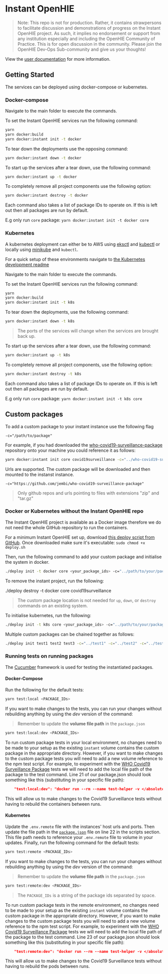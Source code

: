 # Instant OpenHIE

> Note: This repo is not for production. Rather, it contains strawpersons to facilitate discussion and demonstrations of progress on the Instant OpenHIE project. As such, it implies no endorsement or support from any institution especially and including the OpenHIE Community of Practice. This is for open discussion in the community. Please join the OpenHIE Dev-Ops Sub-community and give us your thoughts!

View the [user documentation](https://openhie.github.io/instant/) for more information.

## Getting Started

The services can be deployed using docker-compose or kubernetes.

### Docker-compose

Navigate to the main folder to execute the commands.

To set the Instant OpenHIE services run the following command:

```sh
yarn
yarn docker:build
yarn docker:instant init -t docker
```

To tear down the deployments use the opposing command:

```bash
yarn docker:instant down -t docker
```

To start up the services after a tear down, use the following command:

```bash
yarn docker:instant up -t docker
```

To completely remove all project components use the following option:

```bash
yarn docker:instant destroy -t docker
```

Each command also takes a list of package IDs to operate on. If this is left out then all packages are run by default.

E.g only run `core` package: `yarn docker:instant init -t docker core`

### Kubernetes

A kubernetes deployment can either be to AWS using [eksctl](https://docs.aws.amazon.com/eks/latest/userguide/getting-started-eksctl.html) and [kubectl](https://kubernetes.io/docs/tasks/tools/install-kubectl/) or locally using [minikube](https://kubernetes.io/docs/setup/learning-environment/minikube/) and `kubectl`.

For a quick setup of these environments navigate to [the Kubernetes development readme](kubernetes.md)

Navigate to the main folder to execute the commands.

To set the Instant OpenHIE services run the following command:

```sh
yarn
yarn docker:build
yarn docker:instant init -t k8s
```

To tear down the deployments, use the following command:

```bash
yarn docker:instant down -t k8s
```

> The ports of the services will change when the services are brought back up.

To start up the services after a tear down, use the following command:

```bash
yarn docker:instant up -t k8s
```

To completely remove all project components, use the following option:

```bash
yarn docker:instant destroy -t k8s
```

Each command also takes a list of package IDs to operate on. If this is left out then all packages are run by default.

E.g only run `core` package: `yarn docker:instant init -t k8s core`

## Custom packages

To add a custom package to your instant instance use the following flag

`-c="/path/to/package"`

For example, if you had downloaded the [who-covid19-surveillance-package](https://github.com/jembi/who-covid19-surveillance-package) repository onto your machine you could reference it as follows:

```sh
yarn docker:instant init core covid19surveillance -c="../who-covid19-surveillance-package"
```

Urls are supported. The custom package will be downloaded and then mounted to the instanst instance.

`-c="https://github.com/jembi/who-covid19-surveillance-package"`

> Only github repos and urls pointing to files with extensions "zip" and "tar.gz"

### Docker or Kubernetes without the Instant OpenHIE repo

The Instant OpenHIE project is available as a Docker image therefore we do not need the whole GitHub repository to run the containers.

For a minimum Instant OpenHIE set up, download [this deploy script from GitHub](https://raw.githubusercontent.com/openhie/instant/master/deploy.sh).
Once downloaded make sure it's executable: `sudo chmod +x deploy.sh`

Then, run the following command to add your custom package and initialise the system in docker.

```sh
./deploy init -t docker core <your_package_ids> -c="../path/to/your/package"
```

To remove the instant project, run the following:

./deploy destroy -t docker core covid19surveillance

> The custom package location is not needed for `up`, `down`, or `destroy` commands on an existing system.

To initialise kubernetes, run the following:

```sh
./deploy init -t k8s core <your_package_ids> -c="../path/to/your/package"
```

Multiple custom packages can be chained together as follows:

```sh
./deploy init test1 test2 test3 -c="../test1" -c="../test2" -c="../test3"
```

### Running tests on running packages

The [Cucumber](https://cucumber.io/) framework is used for testing the instantiated packages.

#### Docker-Compose

Run the following for the default tests:

```sh
yarn test:local <PACKAGE_IDs>
```

If you want to make changes to the tests, you can run your changes without rebuilding anything by using the *dev* version of the command:

> Remember to update the **volume file path** in the `package.json`

```sh
yarn test:local:dev <PACKAGE_IDs>
```

To run custom package tests in your local environment, no changes need to be made to your setup as the existing `instant` volume contains the custom package in the appropriate directory.
However, if you want to make changes to the custom package tests you will need to add a new volume reference to the npm test script.
For example, to experiment with the [WHO Covid19 Surveillance Package](https://github.com/jembi/who-covid19-surveillance-package) tests we will need to add the local file path of the package to the test command.
Line 21 of our package.json should look something like this (substituting in your specific file path):

```json
    "test:local:dev": "docker run --rm --name test-helper -v </absolute/path/to/instant>:/instant -v </absolute/path/to/who-covid19-surveillance-package>:/instant/who-covid19-surveillance-package --network instant_default openhie/package-test local",
```

This will allow us to make changes to the Covid19 Surveillance tests without having to rebuild the containers between runs.

#### Kubernetes

Update the `.env.remote` file with the instances' host urls and ports.
Then update the file path in the [`package.json`](./package.json) file on line 22 in the scripts section.
This file path needs to reference your `.env.remote` file to volume in your updates.
Finally, run the following command for the default tests:

```sh
yarn test:remote <PACKAGE_IDs>
```

If you want to make changes to the tests, you can run your changes without rebuilding anything by using the *dev* version of the command:

> Remember to update the **volume file path** in the `package.json`

```sh
yarn test:remote:dev <PACKAGE_IDs>
```

> The `PACKAGE_IDs` is a string of the package ids separated by space.

To run custom package tests in the remote environment, no changes need to be made to your setup as the existing `instant` volume contains the custom package in the appropriate directory.
However, if you want to make changes to the custom package tests you will need to add a new volume reference to the npm test script.
For example, to experiment with the [WHO Covid19 Surveillance Package](https://github.com/jembi/who-covid19-surveillance-package) tests we will need to add the local file path of the package to the test command.
Line 23 of our package.json should look something like this (substituting in your specific file path):

```json
    "test:remote:dev": "docker run --rm --name test-helper -v </absolute/path/to/instant>:/instant -v </absolute/path/to/who-covid19-surveillance-package>:/instant/who-covid19-surveillance-package --network host openhie/package-test remote",
```

This will allow us to make changes to the Covid19 Surveillance tests without having to rebuild the pods between runs.
